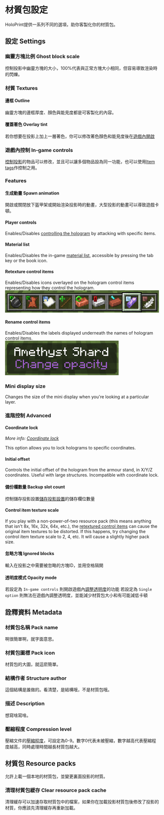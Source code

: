 # 材質包設定
HoloPrint提供一系列不同的選項，助你客製化你的材質包。

## 設定 Settings
### 幽靈方塊比例 Ghost block scale
控制投影中幽靈方塊的大小，100%代表與正常方塊大小相同，但容易導致渲染時的閃爍。

### 材質 Textures
#### 邊框 Outline
幽靈方塊的邊框厚度、顏色與能見度都是可客製化的內容。

#### 覆蓋著色 Overlay tint
若你想要在投影上加上一層著色，你可以修改著色顏色和能見度後在[遊戲內開啟](/hologram-controls#覆蓋色調-Toggle-overlay-tint)

### 遊戲內控制 In-game controls
[控制投影](/hologram-controls)的物品可以修改，並且可以讓多個物品設為同一功能，也可以使用[Item tags](https://minecraft.wiki/w/Item_tag_(Bedrock_Edition))作控制之用。

### Features
#### 生成動畫 Spawn animation
開啟或關閉放下盔甲架或開始渲染投影時的動畫，大型投影的動畫可以導致遊戲卡頓。
#### Player controls
Enables/Disables [controlling the hologram](/hologram-controls) by attacking with specific items.
#### Material list
Enables/Disables the in-game [material list](/hologram-controls#方塊列表-material-list), accessible by pressing the tab key or the book icon.
#### Retexture control items
Enables/Disables icons overlayed on the hologram control items representing how they control the hologram.  
![Retextured control items](/assets/retexturedControlItems.png)
#### Rename control items
Enables/Disables the labels displayed underneath the names of hologram control items.  
![Renamed control items](/assets/renamedControlItems.png)

### Mini display size
Changes the size of the mini display when you're looking at a particular layer.

### 進階控制 Advanced
#### Coordinate lock
_More info: [Coordinate lock](/coordinate-lock)_

This option allows you to lock holograms to specific coordinates.
#### Initial offset
Controls the initial offset of the hologram from the armour stand, in X/Y/Z coordinates. Useful with large structures. Incompatible with coordinate lock.
#### 備份欄數量 Backup slot count
控制儲存投影設置[儲存投影設置](/hologram-controls#儲存設定-Save-hologram-settings)的儲存欄位數量
#### Control item texture scale
If you play with a non-power-of-two resource pack (this means anything that isn't 8x, 16x, 32x, 64x, etc.), the [retextured control items](#retexture-control-items) can cause the original item textures to be distorted. If this happens, try changing the control item texture scale to 2, 4, etc. It will cause a slightly higher pack size.
#### 忽略方塊 Ignored blocks
輸入在投影之中需要被忽略的方塊ID，並用空格隔開
#### 透明度模式 Opacity mode
若設定為 `In-game controls` 則開啟遊戲內[調整透明度](/hologram-controls#change-transparency)的功能
若設定為 `Single option` 則無法在遊戲內調整透明度，並能減少材質包大小和有可能減低卡頓

## 詮釋資料 Metadata
### 材質包名稱 Pack name
啊很簡單啊，就字面意思。
### 材質包圖標 Pack icon
材質包的大圖，就這麽簡單。
### 結構作者 Structure author
這個結構是誰做的。看清楚，是結構哦，不是材質包哦。
### 描述 Description
想寫啥寫啥。
### 壓縮程度 Compression level
壓縮文件的[壓縮程度](https://en.wikipedia.org/wiki/Deflate)，可設定為0-9。數字0代表未被壓縮，數字越高代表壓縮程度越高，同時處理時間越長材質包越大。
## 材質包 Resource packs
允許上載一個本地的材質包，並變更裏面投影的材質。
### 清理材質包緩存 Clear resource pack cache
清理緩存可以加速存取材質包中的檔案，如果你在加載投影材質包後修改了投影的材質，你應該先清理緩存再重新加載。
